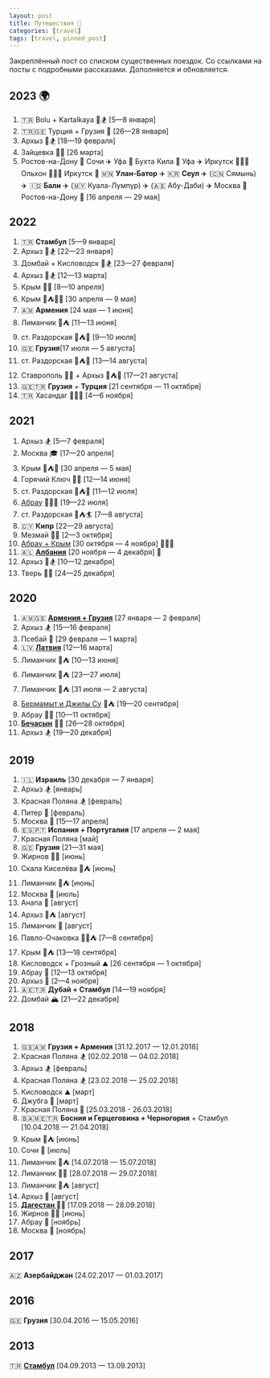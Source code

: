 ```yaml
---
layout: post
title: Путешествия 📌
categories: [travel]
tags: [travel, pinned_post]
---
```

Закреплённый пост со списком существенных поездок. Со ссылками на посты с подробными рассказами. Дополняется и обновляется.  

<!--more-->
## <span id="2023">2023</span> 🌍 ##  

<ol>
  <li>🇹🇷 Bolu + Kartalkaya 🚙🏂 [5—8 января]</li>
  <li>🇹🇷🇬🇪 Турция + Грузия 🚙 [26—28 января]</li>
  <li>Архыз 🚙🏂 [18—19 февраля]</li>
  <li>Зайцевка 🚙🚵 [26 марта]</li>
  <li>Ростов-на-Дону 🚂 Сочи ✈️ Уфа 🚗 Бухта Кила 🚗 Уфа ✈️ Иркутск 🚐🛶🚐 Ольхон 🚐🛶🚐 Иркутск 🚂 🇲🇳 <b>Улан-Батор</b> ✈️ 🇰🇷 <b>Сеул</b> ✈️ (🇨🇳 Сямынь) ✈️ 🇮🇩 <b>Бали</b> ✈️ (🇲🇾 Куала-Лумпур) ✈️ (🇦🇪 Абу-Даби) ✈️ Москва 🚂 Ростов-на-Дону 🏁 [16 апреля — 29 мая]</li>
</ol>

## <span id="2022">2022</span>  ##  

<ol>
  <li>🇹🇷 <b>Стамбул</b> [5—9 января]</li>
  <li>Архыз 🚙🏂 [22—23 января]</li>
  <li>Домбай + Кисловодск 🚙🏂 [23—27 февраля]</li>
  <li>Архыз 🚙🏂 [12—13 марта]</li>
  <li>Крым 🚙🧗 [8—10 апреля]</li>
  <li>Крым 🚙⛺️🧗‍🥾 [30 апреля — 9 мая]</li>
  <li>🇦🇲 <b>Армения</b> [24 мая — 1 июня]</li>
  <li>Лиманчик 🌊⛺️ [11—13 июня]</li>
  <li>ст. Раздорская 🚙⛺️🚣‍ [9—10 июля]</li>
  <li>🇬🇪 <b>Грузия</b>[17 июля — 5 августа]</li>
  <li>ст. Раздорская 🚙⛺️🚣‍ [13—14 августа]</li>
  <li>Ставрополь 🚙‍🏦 + Архыз 🚙⛺️🥾 [17—21 августа]</li>
  <li>🇬🇪🇹🇷 <b>Грузия</b> + <b>Турция</b> [21 сентября — 11 октября]</li>
  <li>🇹🇷 Хасандаг 🚙🌋🥾 [4—6 ноября]</li>
</ol>

## <span id="2021">2021</span>  ##  

<ol>
  <li>Архыз 🏂 [5—7 февраля]</li>
  <li>Москва 🎓 [17—20 апреля]</li>
  <li>Крым 🚙⛺️🧗‍ [30 апреля — 5 мая]</li>
  <li>Горячий Ключ 🚙🚵‍ [12—14 июня]</li>
  <li>ст. Раздорская 🚙⛺️🚣‍ [11—12 июля]</li>
  <li><a href="https://www.instagram.com/reel/CRorkQroj_4/">Абрау</a> 🚙🌊🐶 [19—22 июля]</li>
  <li>ст. Раздорская 🚙⛺️🏄‍ [7—8 августа]</li>
  <li>🇨🇾 <b>Кипр</b> [22—29 августа]</li>
  <li>Мезмай 🚙🥾 [2—3 октября]</li>
  <li><a href="https://www.instagram.com/reel/CVtGuNFFY3L/?utm_medium=copy_link">Абрау + Крым</a> [30 октября — 4 ноября] 🚙🚵‍🥾</li>
  <li>🇦🇱 <a href="https://www.instagram.com/reel/CW_KMy7lltS/?utm_medium=copy_link"><b>Албания</b></a> [20 ноября — 4 декабря] 🚵‍</li>
  <li>Архыз 🚙🏂 [10—12 декабря]</li>
  <li>Тверь 🥃🎉 [24—25 декабря]</li>
</ol>

## <span id="2020">2020</span> ##  

<ol>
    <li>🇦🇲🇬🇪 <a href="/armenia-georgia-2020"><b>Армения + Грузия</b></a> [27 января — 2 февраля]</li>
    <li>Архыз 🏂 [15—16 февраля]</li>
    <li>Псебай 🧘‍ [29 февраля — 1 марта]</li>
    <li>🇱🇻 <a href="/riga-2020"><b>Латвия</b></a> [12—16 марта]</li>
    <li>Лиманчик 🌊⛺️ [10—13 июня]</li>
    <li>Лиманчик 🌊⛺️ [23—27 июля]</li>
    <li>Лиманчик 🌊⛺️ [31 июля — 2 августа]</li>
    <li><a href="/bermamyt-2020">Бермамыт и Джилы Су</a> 🚙⛺️ [19—20 сентября]</li>
    <li>Абрау 🌊🧘‍ [10—11 октября]</li>
    <li><a href="/bechasin-2020"><b>Бечасын</b></a> 🚵‍⛺️ [26—28 октября]</li>
    <li>Архыз 🏂 [19—20 декабря]</li>
</ol>

## <span id="2019">2019</span> ##  

<ol>
    <li>🇮🇱 <b>Израиль</b> [30 декабря — 7 января]</li>
    <li>Архыз 🏂 [январь]</li>
    <li>Красная Поляна 🏂 [февраль]</li>
    <li>Питер 🏦 [февраль]</li>
    <li>Москва 🏦 [15—17 апреля]</li>
    <li>🇪🇸🇵🇹 <b>Испания + Португалия</b> [17 апреля — 2 мая]</li>
    <li>Красная Поляна [май]</li>
    <li>🇬🇪 <b>Грузия</b> [21—31 мая]</li>
    <li>Жирнов 🧗‍⛺️ [июнь]</li>
    <li>Скала Киселёва 🌊⛺️ [июнь]</li>
    <li>Лиманчик 🌊⛺️ [июнь]</li>
    <li>Москва 🎸 [июль]</li>
    <li>Анапа 🌊 [август]</li>
    <li>Архыз 🥾⛺️ [август]</li>
    <li>Лиманчик 🌊 [август]</li>
    <li>Павло-Очаковка 👰🏼⛺️ [7—8 сентября]</li>
    <li>Крым 🌊⛺️ [13—18 сентября]</li>
    <li>Кисловодск + Грозный ⛰ [26 сентября — 1 октября]</li>
    <li>Абрау 🧘‍ [12—13 октября]</li>
    <li>Архыз 🥾 [2—4 ноября]</li>
    <li>🇦🇪🇹🇷 <b>Дубай + Стамбул</b> [14—19 ноября]</li>
    <li>Домбай 🏔 [21—22 декабря]</li>
</ol>

## <span id="2018">2018</span> ##  

<ol>
    <li>🇬🇪🇦🇲 <b>Грузия + Армения</b> [31.12.2017 — 12.01.2018]</li>
    <li>Красная Поляна 🏂 [02.02.2018 — 04.02.2018]</li>
    <li>Архыз 🏂 [февраль]</li>
    <li>Красная Поляна 🏂 [23.02.2018 — 25.02.2018]</li>
    <li>Кисловодск ⛰ [март]</li>
    <li>Джубга 🌊 [март]</li>
    <li>Красная Поляна 🏦 [25.03.2018 - 26.03.2018]</li>
    <li>🇧🇦🇲🇪🇹🇷 <b>Босния и Герцеговина + Черногория</b> + Стамбул [10.04.2018 — 21.04.2018]</li>
    <li>Крым 🎸⛺️ [июнь]</li>
    <li>Сочи 🌊 [июль]</li>
    <li>Лиманчик 🌊⛺️ [14.07.2018 — 15.07.2018]</li>
    <li>Лиманчик 🌊🧘‍ [28.07.2018 — 29.07.2018]</li>
    <li>Лиманчик 🌊⛺️ [август]</li>
    <li>Архыз 🧘‍ [август]</li>
    <li><b><a href="/dagestan">Дагестан </a></b>🚵‍⛺️ [17.09.2018 — 28.09.2018]</li>
    <li>Жирнов 🧗‍⛺️ [июнь]</li>
    <li>Абрау 🚵‍ [ноябрь]</li>
    <li>Москва 🏦 [ноябрь]</li>
</ol>

## <span id="2017">2017</span> ##  

🇦🇿 <b>Азербайджан</b> [24.02.2017 — 01.03.2017]  

## <span id="2016">2016</span> ##  

🇬🇪 <b>Грузия</b> [30.04.2016 — 15.05.2016]  

## <span id="2013">2013</span> ##  

🇹🇷 <b><a href="https://sombro92.livejournal.com/114396.html">Стамбул</a></b> [04.09.2013 — 13.09.2013]  


